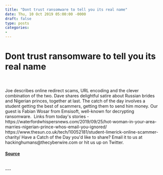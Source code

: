 ```yaml
---
title: "Dont trust ransomware to tell you its real name"
date: Thu, 10 Oct 2019 05:00:00 -0000
draft: false
type: posts
categories: 
- 
---
```

# Dont trust ransomware to tell you its real name

<br/>

<br/>
Joe describes online redirect scams, URL encoding and the clever combination of the two. Dave shares delightful satire about Russian brides and Nigerian princes, together at last. The catch of the day involves a student getting the best of scammers, getting them to send him money. Our guest is Fabian Wosar from Emsisoft, well-known for decrypting ransomware.  Links from today's stories -  https://waterfordwhispersnews.com/2019/09/25/hot-woman-in-your-area-marries-nigerian-prince-whos-email-you-ignored/ https://www.thesun.co.uk/tech/10052181/student-limerick-online-scammer-charity/ Have a Catch of the Day you'd like to share? Email it to us at hackinghumans@thecyberwire.com or hit us up on Twitter.

#### [Source](https://thecyberwire.com/podcasts/hacking-humans/69/notes)

<br/>
---
